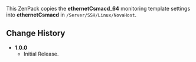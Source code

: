This ZenPack copies the **ethernetCsmacd_64** monitoring template settings into **ethernetCsmacd** in `/Server/SSH/Linux/NovaHost`.

## Change History
- **1.0.0**
	- Initial Release.
